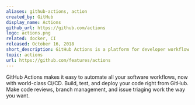 ```yaml
---
aliases: github-actions, action
created_by: GitHub
display_name: Actions
github_url: https://github.com/actions
logo: actions.png
related: docker, CI
released: October 16, 2018
short_description: GitHub Actions is a platform for developer workflow orchestration and automation.
topic: actions
url: https://github.com/features/actions
---
```

GitHub Actions makes it easy to automate all your software workflows, now with world-class CI/CD. Build, test, and deploy your code right from GitHub. Make code reviews, branch management, and issue triaging work the way you want.

